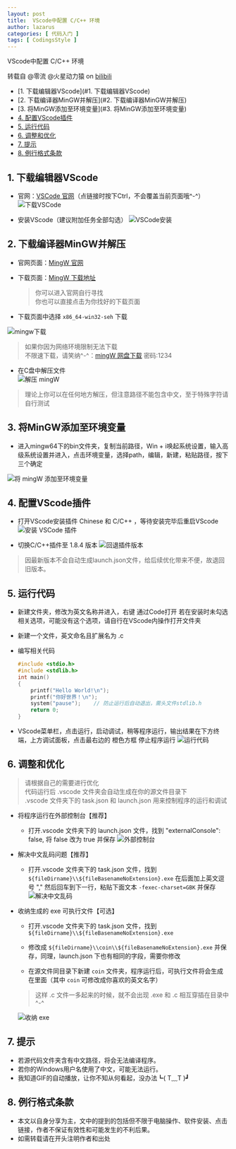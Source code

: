 ```yaml
---
layout: post
title:  VScode中配置 C/C++ 环境
author: lazarus
categories: [ 代码入门 ]
tags: [ CodingsStyle ]
---
```


VScode中配置 C/C++ 环境

转载自 @零流 @火星动力猿 on [bilibili](https://www.bilibili.com/video/BV1Cu411y7vT?share_source=copy_web)

- [1. 下载编辑器VScode](#1. 下载编辑器VScode)
- [2. 下载编译器MinGW并解压](#2. 下载编译器MinGW并解压)
- [3. 将MinGW添加至环境变量](#3. 将MinGW添加至环境变量)
- [4. 配置VScode插件](#4-配置vscode插件)
- [5. 运行代码](#5-运行代码)
- [6. 调整和优化](#6-调整和优化)
- [7. 提示](#7-提示)
- [8. 例行格式条款](#8-例行格式条款)

## 1. 下载编辑器VScode
- 官网：[VSCode 官网](https://code.visualstudio.com/)（点链接时按下Ctrl，不会覆盖当前页面哦^-^）
![下载VSCode](/assets/images/posts/SetVSCode/vscode下载.png)  

- 安装VScode（建议附加任务全部勾选）
![VSCode安装](/assets/images/posts/SetVSCode/vscode安装.gif)  

## 2. 下载编译器MinGW并解压
- 官网页面：[MingW 官网](https://www.mingw-w64.org/)

- 下载页面：[MingW 下载地址](https://sourceforge.net/projects/mingw-w64/files/)

    > 你可以进入官网自行寻找  
      你也可以直接点击为你找好的下载页面

- 下载页面中选择 `x86_64-win32-seh` 下载

![mingw下载](\assets/images/posts/SetVSCode/vscode下载.png)

> 如果你因为网络环境限制无法下载  
  不限速下载，请笑纳^-^：[mingW 网盘下载](https://wwn.lanzouh.com/iLOip031ku6b) 密码:1234


- 在C盘中解压文件  
![解压 mingW](\assets/images/posts/SetVSCode/解压mingw.gif)


> 理论上你可以在任何地方解压，但注意路径不能包含中文，至于特殊字符请自行测试

## 3. 将MinGW添加至环境变量
- 进入mingw64下的bin文件夹，复制当前路径，Win + i唤起系统设置，输入高级系统设置并进入，点击环境变量，选择path，编辑，新建，粘贴路径，按下三个确定

![将 mingW 添加至环境变量](\assets/images/posts/SetVSCode/配置环境变量.gif)

## 4. 配置VScode插件
- 打开VScode安装插件 Chinese 和 C/C++ ，等待安装完毕后重启VScode
![安装 VSCode 插件](\assets/images/posts/SetVSCode/安装插件.gif)

- 切换C/C++插件至 1.8.4 版本
![回退插件版本](\assets/images/posts/SetVSCode/版本退回.png)

> 因最新版本不会自动生成launch.json文件，给后续优化带来不便，故退回旧版本。

## 5. 运行代码
- 新建文件夹，修改为英文名称并进入，右键 通过Code打开 若在安装时未勾选相关选项，可能没有这个选项，请自行在VScode内操作打开文件夹

- 新建一个文件，英文命名且扩展名为 .c 

- 编写相关代码

    ```c
    #include <stdio.h>
    #include <stdlib.h>
    int main()
    {
        printf("Hello World!\n");
        printf("你好世界！\n");
        system("pause");    // 防止运行后自动退出，需头文件stdlib.h
        return 0;
    }
    ```
- VScode菜单栏，点击运行，启动调试，稍等程序运行，输出结果在下方终端，上方调试面板，点击最右边的 橙色方框 停止程序运行
![运行代码](\assets/images/posts/SetVSCode/运行代码.gif)

## 6. 调整和优化
> 请根据自己的需要进行优化  
  代码运行后 .vscode 文件夹会自动生成在你的源文件目录下  
  .vscode 文件夹下的 task.json 和 launch.json 用来控制程序的运行和调试  

- 将程序运行在外部控制台【推荐】

    - 打开.vscode 文件夹下的 launch.json 文件，找到 "externalConsole": false, 将 false 改为 true 并保存
        ![外部控制台](\assets/images/posts/SetVSCode/控制台.png)

- 解决中文乱码问题【推荐】

    - 打开.vscode 文件夹下的 task.json 文件，找到 `${fileDirname}\\${fileBasenameNoExtension}.exe` 在后面加上英文逗号 "," 然后回车到下一行，粘贴下面文本 `-fexec-charset=GBK` 并保存
        ![解决中文乱码](\assets/images/posts/SetVSCode/中文乱码.png)

- 收纳生成的 exe 可执行文件【可选】

    - 打开.vscode 文件夹下的 task.json 文件，找到 `${fileDirname}\\${fileBasenameNoExtension}.exe`

    - 修改成 `${fileDirname}\\coin\\${fileBasenameNoExtension}.exe` 并保存，同理，launch.json 下也有相同的字段，需要你修改

    - 在源文件同目录下新建 `coin` 文件夹，程序运行后，可执行文件将会生成在里面（其中 `coin` 可修改成你喜欢的英文名字）

    > 这样 .c 文件一多起来的时候，就不会出现 .exe 和 .c 相互穿插在目录中^-^
    
    ![收纳 exe](\assets/images/posts/SetVSCode/收纳exe.png)

## 7. 提示
- 若源代码文件夹含有中文路径，将会无法编译程序。
- 若你的Windows用户名使用了中文，可能无法运行。
- 我知道GIF的自动播放，让你不知从何看起，没办法┗( T﹏T )┛
 

 

## 8. 例行格式条款
- 本文以自身分享为主，文中的提到的包括但不限于电脑操作、软件安装、点击链接，作者不保证有效性和可能发生的不利后果。
- 如需转载请在开头注明作者和出处